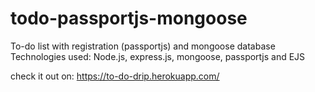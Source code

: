 # todo-passportjs-mongoose
To-do list with registration (passportjs) and mongoose database
Technologies used: Node.js, express.js, mongoose, passportjs and EJS  



check it out on: https://to-do-drip.herokuapp.com/